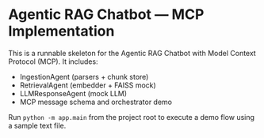 # Agentic RAG Chatbot — MCP Implementation

This is a runnable skeleton for the Agentic RAG Chatbot with Model Context Protocol (MCP).
It includes:
- IngestionAgent (parsers + chunk store)
- RetrievalAgent (embedder + FAISS mock)
- LLMResponseAgent (mock LLM)
- MCP message schema and orchestrator demo

Run `python -m app.main` from the project root to execute a demo flow using a sample text file.

